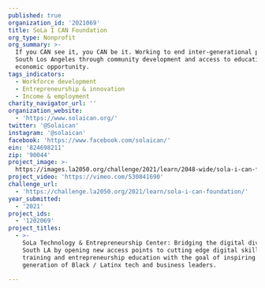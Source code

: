```yaml
---
published: true
organization_id: '2021069'
title: SoLa I CAN Foundation
org_type: Nonprofit
org_summary: >-
  If you CAN see it, you CAN be it. Working to end inter-generational poverty in
  South Los Angeles through community development and access to education and
  economic opportunity.
tags_indicators:
  - Workforce development
  - Entrepreneurship & innovation
  - Income & employment
charity_navigator_url: ''
organization_website:
  - 'https://www.solaican.org/'
twitter: '@Solaican'
instagram: '@solaican'
facebook: 'https://www.facebook.com/solaican/'
ein: '824698211'
zip: '90044'
project_image: >-
  https://images.la2050.org/challenge/2021/learn/2048-wide/sola-i-can-foundation.jpg
project_video: 'https://vimeo.com/530841690'
challenge_url:
  - 'https://challenge.la2050.org/2021/learn/sola-i-can-foundation/'
year_submitted:
  - '2021'
project_ids:
  - '1202069'
project_titles:
  - >-
    SoLa Technology & Entrepreneurship Center: Bridging the digital divide in
    South LA by opening new access points to cutting edge digital skills
    training and entrepreneurship education with the goal of inspiring the next
    generation of Black / Latinx tech and business leaders.

---
```

